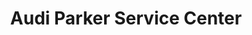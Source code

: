 ---
title: "Audi Parker Service Center"
url: /parker/audi-parker-service-center/
shop: car repair
---